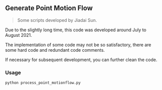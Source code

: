 ## Generate Point Motion Flow

> Some scripts developed by Jiadai Sun.

Due to the slightly long time, this code was developed around July to August 2021.

The implementation of some code may not be so satisfactory, there are some hard code and redundant code comments.

If necessary for subsequent development, you can further clean the code.

### Usage
```bash
python process_point_motionflow.py
```
